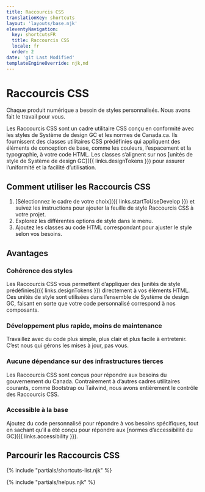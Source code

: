 ```yaml
---
title: Raccourcis CSS
translationKey: shortcuts
layout: 'layouts/base.njk'
eleventyNavigation:
  key: shortcutsFR
  title: Raccourcis CSS
  locale: fr
  order: 2
date: 'git Last Modified'
templateEngineOverride: njk,md
---
```


# Raccourcis CSS

Chaque produit numérique a besoin de styles personnalisés. Nous avons fait le travail pour vous.

Les Raccourcis CSS sont un cadre utilitaire CSS conçu en conformité avec les styles de Système de design GC et les normes de Canada.ca. Ils fournissent des classes utilitaires CSS prédéfinies qui appliquent des éléments de conception de base, comme les couleurs, l’espacement et la typographie, à votre code HTML. Les classes s’alignent sur nos [unités de style de Système de design GC]({{ links.designTokens }}) pour assurer l’uniformité et la facilité d’utilisation.

## Comment utiliser les Raccourcis CSS

1. [Sélectionnez le cadre de votre choix]({{ links.startToUseDevelop }}) et suivez les instructions pour ajouter la feuille de style Raccourcis CSS à votre projet.
2. Explorez les différentes options de style dans le menu.
3. Ajoutez les classes au code HTML correspondant pour ajuster le style selon vos besoins.

## Avantages

### Cohérence des styles

Les Raccourcis CSS vous permettent d’appliquer des [unités de style prédéfinies]({{ links.designTokens }}) directement à vos éléments HTML. Ces unités de style sont utilisées dans l’ensemble de Système de design GC, faisant en sorte que votre code personnalisé correspond à nos composants.

### Développement plus rapide, moins de maintenance

Travaillez avec du code plus simple, plus clair et plus facile à entretenir. C’est nous qui gérons les mises à jour, pas vous.

### Aucune dépendance sur des infrastructures tierces

Les Raccourcis CSS sont conçus pour répondre aux besoins du gouvernement du Canada. Contrairement à d’autres cadres utilitaires courants, comme Bootstrap ou Tailwind, nous avons entièrement le contrôle des Raccourcis CSS.

### Accessible à la base

Ajoutez du code personnalisé pour répondre à vos besoins spécifiques, tout en sachant qu’il a été conçu pour répondre aux [normes d’accessibilité du GC]({{ links.accessibility }}).

## Parcourir les Raccourcis CSS

{% include "partials/shortcuts-list.njk" %}

{% include "partials/helpus.njk" %}
